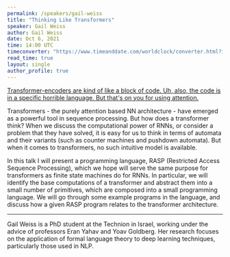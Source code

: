 ```yaml
---
permalink: /speakers/gail-weiss
title: "Thinking Like Transformers"
speaker: Gail Weiss
author: Gail Weiss
date: Oct 6, 2021
time: 14:00 UTC
timeconverter: "https://www.timeanddate.com/worldclock/converter.html?iso=20211006T140000&p1=1440&p2=224&p3=179&p4=136&p5=676&p6=33&p7=152"
read_time: true
layout: single
author_profile: true
---
```


<a href="https://lolmythesis.com/" class="one-line">Transformer-encoders are kind of like a block of code. Uh, also, the code is in a specific horrible language. But that's on you for using attention.</a>

Transformers - the purely attention based NN architecture - have emerged as a powerful tool in sequence processing. But how does a transformer think? When we discuss the computational power of RNNs, or consider a problem that they have solved, it is easy for us to think in terms of automata and their variants (such as counter machines and pushdown automata). But when it comes to transformers, no such intuitive model is available.

In this talk I will present a programming language, RASP (Restricted Access Sequence Processing), which we hope will serve the same purpose for transformers as finite state machines do for RNNs. In particular, we will identify the base computations of a transformer and abstract them into a small number of primitives, which are composed into a small programming language. We will go through some example programs in the language, and discuss how a given RASP program relates to the transformer architecture. 

<hr>

Gail Weiss is a PhD student at the Technion in Israel, working under the advice of professors Eran Yahav and Yoav Goldberg.
Her research focuses on the application of formal language theory to deep learning techniques, particularly those used in NLP.
